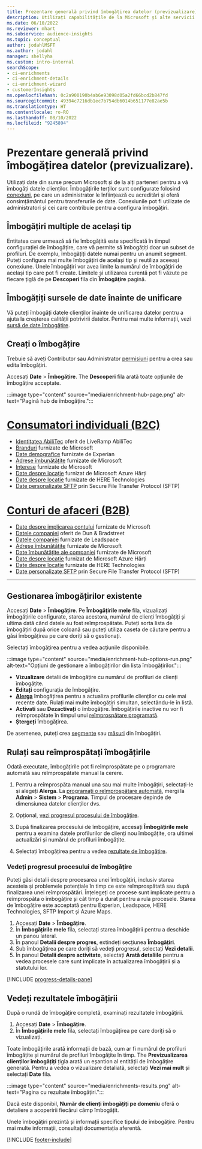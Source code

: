 ```yaml
---
title: Prezentare generală privind îmbogățirea datelor (previzualizare).
description: Utilizați capabilitățile de la Microsoft și alte servicii terțe pentru a vă îmbogăți datele clienților.
ms.date: 06/10/2022
ms.reviewer: mhart
ms.subservice: audience-insights
ms.topic: conceptual
author: jodahlMSFT
ms.author: jodahl
manager: shellyha
ms.custom: intro-internal
searchScope:
- ci-enrichments
- ci-enrichment-details
- ci-enrichment-wizard
- customerInsights
ms.openlocfilehash: 0c2a900190b4ab6e93098d05a2fd66bcd2b847fd
ms.sourcegitcommit: 49394c7216db1ec7b754db6014b651177e82ae5b
ms.translationtype: HT
ms.contentlocale: ro-RO
ms.lasthandoff: 08/10/2022
ms.locfileid: "9245894"
---
```

# <a name="data-enrichment-preview-overview"></a>Prezentare generală privind îmbogățirea datelor (previzualizare).

Utilizați date din surse precum Microsoft și de la alți parteneri pentru a vă îmbogăți datele clienților. Îmbogățirile terților sunt configurate folosind [conexiuni](connections.md), pe care un administrator le înființează cu acreditări și oferă consimțământul pentru transferurile de date. Conexiunile pot fi utilizate de administratori și cei care contribuie pentru a configura îmbogățiri.  

## <a name="multiple-enrichments-of-the-same-type"></a>Îmbogățiri multiple de același tip

Entitatea care urmează să fie îmbogățită este specificată în timpul configurației de îmbogățire, care vă permite să îmbogățiți doar un subset de profiluri. De exemplu, îmbogățiți datele numai pentru un anumit segment. Puteți configura mai multe îmbogățiri de același tip și reutiliza aceeași conexiune. Unele îmbogățiri vor avea limite la numărul de îmbogățiri de același tip care pot fi create. Limitele și utilizarea curentă pot fi văzute pe fiecare țiglă de pe **Descoperi** fila din **Îmbogăţire** pagină.

## <a name="enrich-data-sources-before-unification"></a>Îmbogățiți sursele de date înainte de unificare

Vă puteți îmbogăți datele clienților înainte de unificarea datelor pentru a ajuta la creșterea calității potrivirii datelor. Pentru mai multe informații, vezi [sursă de date îmbogățire](data-sources-enrichment.md).

## <a name="create-an-enrichment"></a>Creați o îmbogățire

Trebuie să aveți Contributor sau Administrator [permisiuni](permissions.md) pentru a crea sau edita îmbogățiri.

Accesați **Date** > **Îmbogățire**. The **Descoperi** fila arată toate opțiunile de îmbogățire acceptate.

:::image type="content" source="media/enrichment-hub-page.png" alt-text="Pagină hub de îmbogățire.":::

# <a name="individual-consumers-b-to-c"></a>[Consumatori individuali (B2C)](#tab/b2c)

- [Identitatea AbiliTec](enrichment-liveramp.md) oferit de LiveRamp AbiliTec
- [Branduri](enrichment-microsoft.md) furnizate de Microsoft
- [Date demografice](enrichment-experian.md) furnizate de Experian
- [Adrese îmbunătățite](enrichment-enhanced-addresses.md) furnizate de Microsoft
- [Interese](enrichment-microsoft.md) furnizate de Microsoft
- [Date despre locație](enrichment-azure-maps.md) furnizat de Microsoft Azure Hărți
- [Date despre locație](enrichment-here.md) furnizate de HERE Technologies
- [Date personalizate SFTP](enrichment-SFTP-custom-import.md) prin Secure File Transfer Protocol (SFTP)

# <a name="business-accounts-b-to-b"></a>[Conturi de afaceri (B2B)](#tab/b2b)

- [Date despre implicarea contului](enrichment-office.md) furnizate de Microsoft
- [Datele companiei](enrichment-dnb.md) oferit de Dun & Bradstreet
- [Datele companiei](enrichment-leadspace.md) furnizate de Leadspace
- [Adrese îmbunătățite](enrichment-enhanced-addresses.md) furnizate de Microsoft
- [Date îmbunătățite ale companiei](enrichment-enhanced-company-data.md) furnizate de Microsoft
- [Date despre locație](enrichment-azure-maps.md) furnizat de Microsoft Azure Hărți
- [Date despre locație](enrichment-here.md) furnizate de HERE Technologies
- [Date personalizate SFTP](enrichment-SFTP-custom-import.md) prin Secure File Transfer Protocol (SFTP)

---

## <a name="manage-existing-enrichments"></a>Gestionarea îmbogățirilor existente

Accesați **Date** > **Îmbogățire**. Pe **Îmbogățirile mele** fila, vizualizați îmbogățirile configurate, starea acestora, numărul de clienți îmbogățiți și ultima dată când datele au fost reîmprospătate. Puteți sorta lista de îmbogățiri după orice coloană sau puteți utiliza caseta de căutare pentru a găsi îmbogățirea pe care doriți să o gestionați.

Selectați îmbogățirea pentru a vedea acțiunile disponibile.

:::image type="content" source="media/enrichment-hub-options-run.png" alt-text="Opțiuni de gestionare a îmbogățirilor din lista îmbogățirilor.":::

- **Vizualizare** detalii de îmbogățire cu numărul de profiluri de clienți îmbogățite.
- **Editați** configurația de îmbogățire.
- [**Alerga**](#run-or-refresh-enrichments) îmbogățirea pentru a actualiza profilurile clienților cu cele mai recente date. Rulați mai multe îmbogățiri simultan, selectându-le în listă.
- **Activati** sau **Dezactivați** o îmbogățire. Îmbogățirile inactive nu vor fi reîmprospătate în timpul unui [reîmprospătare programată](schedule-refresh.md).
- **Ștergeți** îmbogățirea.

De asemenea, puteți crea [segmente](segments.md) sau [măsuri](measures.md) din îmbogăţiri.

## <a name="run-or-refresh-enrichments"></a>Rulați sau reîmprospătați îmbogățirile

Odată executate, îmbogățirile pot fi reîmprospătate pe o programare automată sau reîmprospătate manual la cerere.

1. Pentru a reîmprospăta manual una sau mai multe îmbogățiri, selectați-le și alegeți **Alerga**. La [programați o reîmprospătare automată](schedule-refresh.md), mergi la **Admin** > **Sistem** > **Programa**. Timpul de procesare depinde de dimensiunea datelor clienților dvs.

1. Opțional, [vezi progresul procesului de îmbogățire](#see-the-progress-of-the-enrichment-process).

1. După finalizarea procesului de îmbogățire, accesați **Îmbogățirile mele** pentru a examina datele profilurilor de clienți nou îmbogățite, ora ultimei actualizări și numărul de profiluri îmbogățite.

1. Selectați îmbogățirea pentru a vedea [rezultate de îmbogățire](#view-enrichment-results).

### <a name="see-the-progress-of-the-enrichment-process"></a>Vedeți progresul procesului de îmbogățire

Puteți găsi detalii despre procesarea unei îmbogățiri, inclusiv starea acesteia și problemele potențiale în timp ce este reîmprospătată sau după finalizarea unei reîmprospătări. Înțelegeți ce procese sunt implicate pentru a reîmprospăta o îmbogățire și cât timp a durat pentru a rula procesele. Starea de îmbogățire este acceptată pentru Experian, Leadspace, HERE Technologies, SFTP Import și Azure Maps.

1. Accesați **Date** > **Îmbogățire**.
1. În **Îmbogățirile mele** fila, selectați starea îmbogățirii pentru a deschide un panou lateral.
1. În panoul **Detalii despre progres**, extindeți secțiunea **Îmbogățiri**.
1. Sub îmbogățirea pe care doriți să vedeți progresul, selectați **Vezi detalii**.
1. În panoul **Detalii despre activitate**, selectați **Arată detaliile** pentru a vedea procesele care sunt implicate în actualizarea îmbogățirii și a statutului lor.

[!INCLUDE [progress-details-pane](includes/progress-details-pane.md)]

## <a name="view-enrichment-results"></a>Vedeți rezultatele îmbogățirii

După o rundă de îmbogățire completă, examinați rezultatele îmbogățirii.

1. Accesați **Date** > **Îmbogățire**.
1. În **Îmbogățirile mele** fila, selectați îmbogățirea pe care doriți să o vizualizați.

Toate îmbogățirile arată informații de bază, cum ar fi numărul de profiluri îmbogățite și numărul de profiluri îmbogățite în timp. The **Previzualizarea clienților îmbogățiți** țigla arată un eșantion al entității de îmbogățire generată. Pentru a vedea o vizualizare detaliată, selectați **Vezi mai mult** și selectați **Date** fila.

:::image type="content" source="media/enrichments-results.png" alt-text="Pagina cu rezultate îmbogățiri.":::

Dacă este disponibil, **Număr de clienți îmbogățiți pe domeniu** oferă o detaliere a acoperirii fiecărui câmp îmbogățit.

Unele îmbogățiri prezintă și informații specifice tipului de îmbogățire. Pentru mai multe informații, consultați documentația aferentă.

[!INCLUDE [footer-include](includes/footer-banner.md)]
